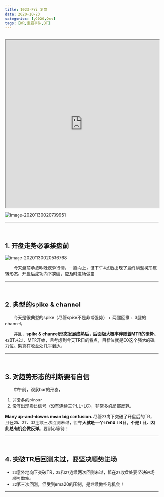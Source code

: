 ```yaml
---
title: 1023-Fri 复盘
date: 2020-10-23
categories: [y2020,Oct]
tags: [WR,重要事件,BT]
---
```




<br/>


<iframe height='550' width='810' src='https://player.youku.com/embed/XNDkyMjM1NjY2OA==' allowfullscreen='ture' style='width: 100%;'></iframe>

<br/>

![image-20201130020739951](https://tva1.sinaimg.cn/large/0081Kckwly1gl6l8eqls5j30yk0hvjtm.jpg)

---

<br/>

## 1. 开盘走势必承接盘前

![image-20201130020536768](https://tva1.sinaimg.cn/large/0081Kckwly1gl6l69ydgnj30yo0fsgn9.jpg)

　　今天盘前承接昨晚反弹行情，一直向上，但下午4点后出现了最终旗型楔形反转形态。开盘后成功向下突破，应及时进场做空

---

<br/>

## 2. 典型的spike & channel

　　今天是很典型的spike（尽管spike不是非常强势） + 两腿回撤 + 3腿的channel。

　　并且，**spike & channel形态发展成熟后，后面极大概率伴随着MTR的走势**。`42`BT未过，MTR开始，且考虑到今天TR日的特点，目标位就是EO这个强大的磁力位。果真在收盘处几乎到达。

---

<br/>

## 3. 对趋势形态的判断要有自信

　　中午前，观察bar的形态，

1. 非常多的pinbar
2. 没有出现卖出信号（没有连续三个LL+LC），非常多的局部反转。

**Many up-and-downs mean big confusion.** 尽管`23`向下突破了开盘后的TR，且在`25`、`27`、`32`连续三次回测未过，但**今天就是一个Trend TR日，不是T日，因此总有机会做反弹**。要耐心等待！

---

<br/>

## 4. 突破TR后回测未过，要坚决顺势进场

- `23`意外地向下突破TR，`25`和`27`连续两次回测未过，那在`27`收盘处要坚决进场顺势做空。
- `32`第三次回测，但受到ema20的压制，是继续做空的机会！

---

<br/>


